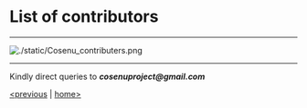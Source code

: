 # List of contributors
---                 

![./static/Cosenu_contributers.png]()

---                                                                                     
   Kindly direct queries to **_cosenuproject@gmail.com_**    

   [<previous](example.md) &#124; [home>](index.md)                             
